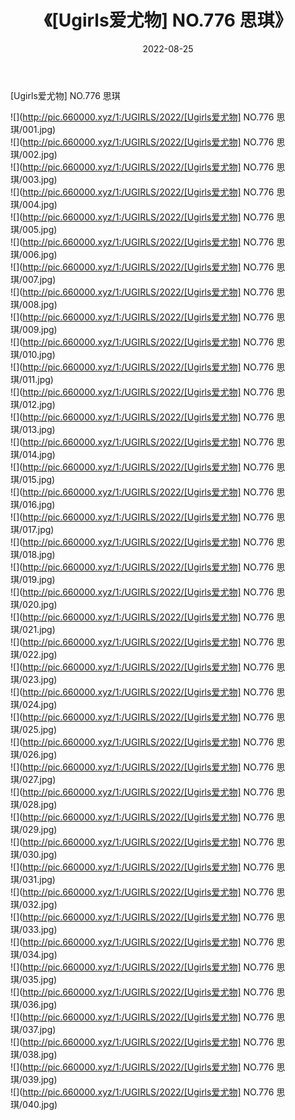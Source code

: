 ﻿---
layout: post
title:  《[Ugirls爱尤物] NO.776 思琪》
date:   2022-08-25
img: http://pic.660000.xyz/1:/UGIRLS/2022/[Ugirls爱尤物] NO.776 思琪/000.jpg
categories: [美女, 清纯, 唯美]
---

[Ugirls爱尤物] NO.776 思琪

 ![](http://pic.660000.xyz/1:/UGIRLS/2022/[Ugirls爱尤物] NO.776 思琪/001.jpg) <br>![](http://pic.660000.xyz/1:/UGIRLS/2022/[Ugirls爱尤物] NO.776 思琪/002.jpg) <br>![](http://pic.660000.xyz/1:/UGIRLS/2022/[Ugirls爱尤物] NO.776 思琪/003.jpg) <br>![](http://pic.660000.xyz/1:/UGIRLS/2022/[Ugirls爱尤物] NO.776 思琪/004.jpg) <br>![](http://pic.660000.xyz/1:/UGIRLS/2022/[Ugirls爱尤物] NO.776 思琪/005.jpg) <br>![](http://pic.660000.xyz/1:/UGIRLS/2022/[Ugirls爱尤物] NO.776 思琪/006.jpg) <br>![](http://pic.660000.xyz/1:/UGIRLS/2022/[Ugirls爱尤物] NO.776 思琪/007.jpg) <br>![](http://pic.660000.xyz/1:/UGIRLS/2022/[Ugirls爱尤物] NO.776 思琪/008.jpg) <br>![](http://pic.660000.xyz/1:/UGIRLS/2022/[Ugirls爱尤物] NO.776 思琪/009.jpg) <br>![](http://pic.660000.xyz/1:/UGIRLS/2022/[Ugirls爱尤物] NO.776 思琪/010.jpg) <br>![](http://pic.660000.xyz/1:/UGIRLS/2022/[Ugirls爱尤物] NO.776 思琪/011.jpg) <br>![](http://pic.660000.xyz/1:/UGIRLS/2022/[Ugirls爱尤物] NO.776 思琪/012.jpg) <br>![](http://pic.660000.xyz/1:/UGIRLS/2022/[Ugirls爱尤物] NO.776 思琪/013.jpg) <br>![](http://pic.660000.xyz/1:/UGIRLS/2022/[Ugirls爱尤物] NO.776 思琪/014.jpg) <br>![](http://pic.660000.xyz/1:/UGIRLS/2022/[Ugirls爱尤物] NO.776 思琪/015.jpg) <br>![](http://pic.660000.xyz/1:/UGIRLS/2022/[Ugirls爱尤物] NO.776 思琪/016.jpg) <br>![](http://pic.660000.xyz/1:/UGIRLS/2022/[Ugirls爱尤物] NO.776 思琪/017.jpg) <br>![](http://pic.660000.xyz/1:/UGIRLS/2022/[Ugirls爱尤物] NO.776 思琪/018.jpg) <br>![](http://pic.660000.xyz/1:/UGIRLS/2022/[Ugirls爱尤物] NO.776 思琪/019.jpg) <br>![](http://pic.660000.xyz/1:/UGIRLS/2022/[Ugirls爱尤物] NO.776 思琪/020.jpg) <br>![](http://pic.660000.xyz/1:/UGIRLS/2022/[Ugirls爱尤物] NO.776 思琪/021.jpg) <br>![](http://pic.660000.xyz/1:/UGIRLS/2022/[Ugirls爱尤物] NO.776 思琪/022.jpg) <br>![](http://pic.660000.xyz/1:/UGIRLS/2022/[Ugirls爱尤物] NO.776 思琪/023.jpg) <br>![](http://pic.660000.xyz/1:/UGIRLS/2022/[Ugirls爱尤物] NO.776 思琪/024.jpg) <br>![](http://pic.660000.xyz/1:/UGIRLS/2022/[Ugirls爱尤物] NO.776 思琪/025.jpg) <br>![](http://pic.660000.xyz/1:/UGIRLS/2022/[Ugirls爱尤物] NO.776 思琪/026.jpg) <br>![](http://pic.660000.xyz/1:/UGIRLS/2022/[Ugirls爱尤物] NO.776 思琪/027.jpg) <br>![](http://pic.660000.xyz/1:/UGIRLS/2022/[Ugirls爱尤物] NO.776 思琪/028.jpg) <br>![](http://pic.660000.xyz/1:/UGIRLS/2022/[Ugirls爱尤物] NO.776 思琪/029.jpg) <br>![](http://pic.660000.xyz/1:/UGIRLS/2022/[Ugirls爱尤物] NO.776 思琪/030.jpg) <br>![](http://pic.660000.xyz/1:/UGIRLS/2022/[Ugirls爱尤物] NO.776 思琪/031.jpg) <br>![](http://pic.660000.xyz/1:/UGIRLS/2022/[Ugirls爱尤物] NO.776 思琪/032.jpg) <br>![](http://pic.660000.xyz/1:/UGIRLS/2022/[Ugirls爱尤物] NO.776 思琪/033.jpg) <br>![](http://pic.660000.xyz/1:/UGIRLS/2022/[Ugirls爱尤物] NO.776 思琪/034.jpg) <br>![](http://pic.660000.xyz/1:/UGIRLS/2022/[Ugirls爱尤物] NO.776 思琪/035.jpg) <br>![](http://pic.660000.xyz/1:/UGIRLS/2022/[Ugirls爱尤物] NO.776 思琪/036.jpg) <br>![](http://pic.660000.xyz/1:/UGIRLS/2022/[Ugirls爱尤物] NO.776 思琪/037.jpg) <br>![](http://pic.660000.xyz/1:/UGIRLS/2022/[Ugirls爱尤物] NO.776 思琪/038.jpg) <br>![](http://pic.660000.xyz/1:/UGIRLS/2022/[Ugirls爱尤物] NO.776 思琪/039.jpg) <br>![](http://pic.660000.xyz/1:/UGIRLS/2022/[Ugirls爱尤物] NO.776 思琪/040.jpg) <br>